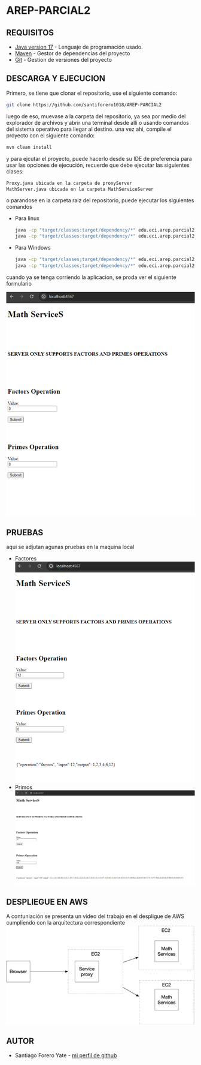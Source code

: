 # AREP-PARCIAL2

## REQUISITOS
* [Java version 17](https://www.oracle.com/co/java/technologies/downloads/) - Lenguaje de programación usado.
* [Maven](https://maven.apache.org/download.cgi) - Gestor de dependencias del proyecto
* [Git](https://git-scm.com/downloads) - Gestion de versiones del proyecto

## DESCARGA Y EJECUCION

Primero, se tiene que clonar el repositorio, use el siguiente comando:

```bash
git clone https://github.com/santiforero1018/AREP-PARCIAL2
```

luego de eso, muevase a la carpeta del repositorio, ya sea por medio del explorador de archivos y abrir una terminal desde alli o usando comandos del sistema operativo para llegar al destino. una vez ahi, compile el proyecto con el siguiente comando:

```bash
mvn clean install
```

y para ejcutar el proyecto, puede hacerlo desde su IDE de preferencia para usar las opciones de ejecución, recuerde que debe ejecutar las siguientes clases:

```
Proxy.java ubicada en la carpeta de proxyServer
MathServer.java ubicada en la carpeta MathServiceServer
```

o parandose en la carpeta raiz del repositorio, puede ejecutar los siguientes comandos

- Para linux
  ```bash
  java -cp "target/classes:target/dependency/*" edu.eci.arep.parcial2.proxyServer.Proxy
  java -cp "target/classes:target/dependency/*" edu.eci.arep.parcial2.MathServiceServer.MathServer
  
  ```
- Para Windows
  ```bash
  java -cp "target/classes;target/dependency/*" edu.eci.arep.parcial2.proxyServer.Proxy
  java -cp "target/classes;target/dependency/*" edu.eci.arep.parcial2.MathServiceServer.MathServe
  ```


cuando ya se tenga corriendo la aplicacion, se proda ver el siguiente formulario

![inicial](README-resources/inicial.png)

## PRUEBAS
aqui se adjutan agunas pruebas en la maquina local

- Factores
  ![factores](README-resources/factors-proof.png)
- Primos
  ![primos](README-resources/primes-proof.png)

## DESPLIEGUE EN AWS

A contuniación se presenta un video del trabajo en el despligue de AWS cumpliendo con la arquitectura correspondiente
![arquitectura](README-resources/archi.png)





## AUTOR
- Santiago Forero Yate - [mi perfil de github](https://github.com/santiforero1018)
